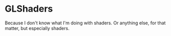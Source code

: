 # GLShaders
Because I don't know what I'm doing with shaders.  Or anything else, for that matter, but especially shaders.
